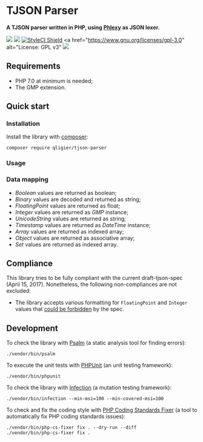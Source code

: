 # TJSON Parser

**A TJSON parser written in PHP, using [Phlexy](https://github.com/nikic/Phlexy) as JSON lexer.**

<a href="https://github.com/qligier/tjson-parser" alt="GitHub release"><img src="https://img.shields.io/github/release/qligier/tjson-parser.svg" /></a>
<a href="https://travis-ci.org/qligier/tjson-parser" alt="Build Status"><img src="https://travis-ci.org/qligier/tjson-parser.svg" /></a>
<a href="https://styleci.io/repos/108248905" alt="StyleCI Shield"><img src="https://styleci.io/repos/108248905/shield?branch=master" alt="StyleCI Shield"></a>
<a href="https://www.gnu.org/licenses/gpl-3.0" alt="License: GPL v3" <img src="https://img.shields.io/badge/License-GPL%20v3-blue.svg" /></a>

## Requirements

- PHP 7.0 at minimum is needed;
- The GMP extension.

## Quick start

### Installation

Install the library with [composer](https://getcomposer.org):

`composer require qligier/tjson-parser`

### Usage

### Data mapping

- _Boolean_ values are returned as boolean;
- _Binary_ values are decoded and returned as string;
- _FloatingPoint_ values are returned as float;
- _Integer_ values are returned as _GMP_ instance;
- _UnicodeString_ values are returned as string;
- _Timestamp_ values are returned as _DateTime_ instance;
- _Array_ values are returned as indexed array;
- _Object_ values are returned as associative array;
- _Set_ values are returned as indexed array.

## Compliance

This library tries to be fully compliant with the current draft-tjson-spec (April 15, 2017).
Nonetheless, the following non-compliances are not excluded:

- The library accepts various formatting for `FloatingPoint` and `Integer` values that [could be
forbidden](https://github.com/tjson/tjson-spec/issues/53) by the spec.


## Development

To check the library with [Psalm](https://github.com/vimeo/psalm) (a static analysis tool for
finding errors):
```
./vendor/bin/psalm
```

To execute the unit tests with [PHPUnit](https://github.com/sebastianbergmann/phpunit) (an unit
testing framework):
```
./vendor/bin/phpunit
```

To check the library with [Infection](https://github.com/infection/infection) (a mutation
testing framework):
```
./vendor/bin/infection --min-msi=100 --min-covered-msi=100
```

To check and fix the coding style with [PHP Coding Standards Fixer](https://github.com/FriendsOfPHP/PHP-CS-Fixer)
(a tool to automatically fix PHP coding standards issues):
```
./vendor/bin/php-cs-fixer fix . --dry-run --diff
./vendor/bin/php-cs-fixer fix .
```
